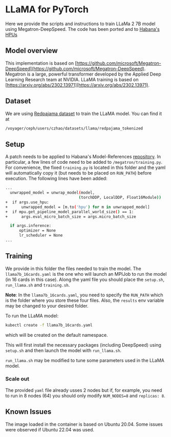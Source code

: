 # LLaMA for PyTorch
Here we provide the scripts and instructions to train LLaMa 2 7B model using Megatron-DeepSpeed. The code has been ported and to [Habana's HPUs](https://github.com/HabanaAI/Model-References/tree/1.11.0/PyTorch/nlp/DeepSpeedExamples/Megatron-DeepSpeed)

## Model overview

This implementation is based on [https://github.com/microsoft/Megatron-DeepSpeed](https://github.com/microsoft/Megatron-DeepSpeed). Megatron is a large, powerful transformer developed by the Applied Deep Learning Research team at NVIDIA. LLaMA training is based on [https://arxiv.org/abs/2302.13971](https://arxiv.org/abs/2302.13971).

## Dataset

We are using [Redpajama dataset](https://huggingface.co/datasets/togethercomputer/RedPajama-Data-1T) to train the LLaMA model. You can find it at
```bash
/voyager/ceph/users/czhao/datasets/llama/redpajama_tokenized
```

## Setup
A patch needs to be applied to Habana's Model-References [repository](https://github.com/HabanaAI/Model-References/tree/1.11.0/PyTorch/nlp/DeepSpeedExamples/Megatron-DeepSpeed). In particular, a few lines of code need to be added to `/megatron/training.py`. For convenience, the fixed `training.py` is located in this folder and the yaml will automatically copy it (but needs to be placed on `RUN_PATH`) before execution. The following lines have been added:
```bash
...
  unwrapped_model = unwrap_model(model,
                                (torchDDP, LocalDDP, Float16Module))
+  if args.use_hpu:
+      unwrapped_model = [m.to('hpu') for m in unwrapped_model]
+  if mpu.get_pipeline_model_parallel_world_size() == 1:
+      args.eval_micro_batch_size = args.micro_batch_size

  if args.inference:
      optimizer = None
      lr_scheduler = None
...
```

## Training
We provide in this folder the files needed to train the model. The `llama7b_16cards.yaml` is the one who will launch an MPIJob to run the model (in 16 cards in this case). Along the yaml file you should place the `setup.sh`, `run_llama.sh` and `training.sh`.

**Note**: In the `llama7b_16cards.yaml`, you need to specify the `RUN_PATH` which is the folder where you store these four files. Also, the `results` env variable may be changed to your desired folder.

To run the LLaMA model:
```bash
kubectl create -f llama7b_16cards.yaml
```
which will be created on the default namespace.

This will first install the necessary packages (including DeepSpeed) using `setup.sh` and then launch the model with `run_llama.sh`.

`run_llama.sh` may be modified to tune some parameters used in the LLaMA model.

### Scale out
The provided `yaml` file already usses 2 nodes but if, for example, you need to run in 8 nodes (64) you should only modify `NUM_NODES=8` and `replicas: 8`.


## Known Issues
The image loaded in the container is based on Ubuntu 20.04. Some issues were observed if Ubuntu 22.04 was used.



